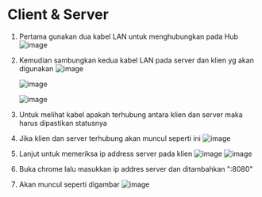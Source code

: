 # Client & Server  

1. Pertama gunakan dua kabel LAN untuk menghubungkan pada Hub  
![image](https://github.com/Azzadlyh/PRAKTIKUM-JARINGAN-KOMPUTER/assets/126213404/ec0d4778-b481-4bb3-96c2-e5bbfb240148)  
2. Kemudian sambungkan kedua kabel LAN pada server dan klien yg akan digunakan
   ![image](https://github.com/Azzadlyh/PRAKTIKUM-JARINGAN-KOMPUTER/assets/126213404/ed2473a6-57a6-4259-8448-4a7ab17d955b)

   ![image](https://github.com/Azzadlyh/PRAKTIKUM-JARINGAN-KOMPUTER/assets/126213404/f651e007-7ad3-48cf-9e0f-a12505329648)

   ![image](https://github.com/Azzadlyh/PRAKTIKUM-JARINGAN-KOMPUTER/assets/126213404/e72463af-abcc-4e7a-be30-074816036e8e)  

3. Untuk melihat kabel apakah terhubung antara klien dan server maka harus dipastikan statusnya
4. Jika klien dan server terhubung akan muncul seperti ini
   ![image](https://github.com/Azzadlyh/PRAKTIKUM-JARINGAN-KOMPUTER/assets/126213404/290ecf83-f85d-45f1-b382-7a0a7ebad02e)  

5. Lanjut untuk memeriksa ip address server pada klien
   ![image](https://github.com/Azzadlyh/PRAKTIKUM-JARINGAN-KOMPUTER/assets/126213404/5a18c2bc-23b7-4f7b-92b3-eac0bdb046c6)
   ![image](https://github.com/Azzadlyh/PRAKTIKUM-JARINGAN-KOMPUTER/assets/126213404/4bfbad36-b587-4cc7-9196-b4563b504638)  

6. Buka chrome lalu masukkan ip addres server dan ditambahkan ":8080"
7. Akan muncul seperti digambar
    ![image](https://github.com/Azzadlyh/PRAKTIKUM-JARINGAN-KOMPUTER/assets/126213404/27bfd97d-8631-4c60-89a0-4f159488c14c)

